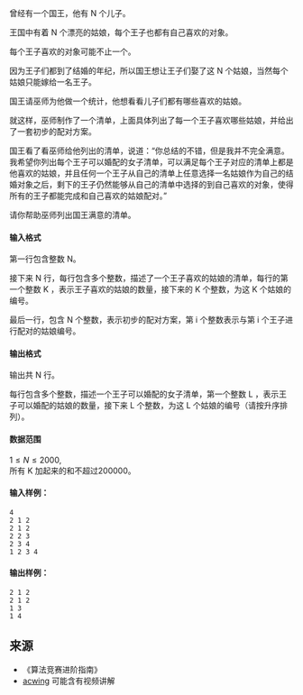 曾经有一个国王，他有 N 个儿子。

王国中有着 N 个漂亮的姑娘，每个王子也都有自己喜欢的对象。

每个王子喜欢的对象可能不止一个。

因为王子们都到了结婚的年纪，所以国王想让王子们娶了这 N 个姑娘，当然每个姑娘只能嫁给一名王子。

国王请巫师为他做一个统计，他想看看儿子们都有哪些喜欢的姑娘。

就这样，巫师制作了一个清单，上面具体列出了每一个王子喜欢哪些姑娘，并给出了一套初步的配对方案。

国王看了看巫师给他列出的清单，说道：“你总结的不错，但是我并不完全满意。我希望你列出每个王子可以婚配的女子清单，可以满足每个王子对应的清单上都是他喜欢的姑娘，并且任何一个王子从自己的清单上任意选择一名姑娘作为自己的结婚对象之后，剩下的王子仍然能够从自己的清单中选择的到自己喜欢的对象，使得所有的王子都能完成和自己喜欢的姑娘配对。”

请你帮助巫师列出国王满意的清单。

#### 输入格式

第一行包含整数 N。

接下来 N 行，每行包含多个整数，描述了一个王子喜欢的姑娘的清单，每行的第一个整数 K ，表示王子喜欢的姑娘的数量，接下来的 K 个整数，为这 K 个姑娘的编号。

最后一行，包含 N 个整数，表示初步的配对方案，第 i 个整数表示与第 i 个王子进行配对的姑娘编号。

#### 输出格式

输出共 N 行。

每行包含多个整数，描述一个王子可以婚配的女子清单，第一个整数 L ，表示王子可以婚配的姑娘的数量，接下来 L 个整数，为这 L 个姑娘的编号（请按升序排列）。

#### 数据范围

$1 \le N \le 2000$,  
所有 K 加起来的和不超过200000。

#### 输入样例：

```
4
2 1 2
2 1 2
2 2 3
2 3 4
1 2 3 4
```

#### 输出样例：

```
2 1 2
2 1 2
1 3
1 4
```

## 来源 
- 《算法竞赛进阶指南》
- [acwing](https://www.acwing.com/problem/content/413/) 可能含有视频讲解